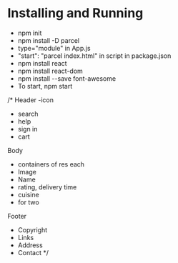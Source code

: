 # Installing and Running
- npm init
- npm install -D parcel
- type="module" in App.js
- "start": "parcel index.html" in script in package.json
- npm install react
- npm install react-dom
- npm install --save font-awesome
- To start, npm start


/*
Header
-icon
- search
- help
- sign in
- cart

Body
- containers of res
each
- Image
- Name 
- rating, delivery time
- cuisine
- for two

Footer
- Copyright
- Links
- Address
- Contact
*/